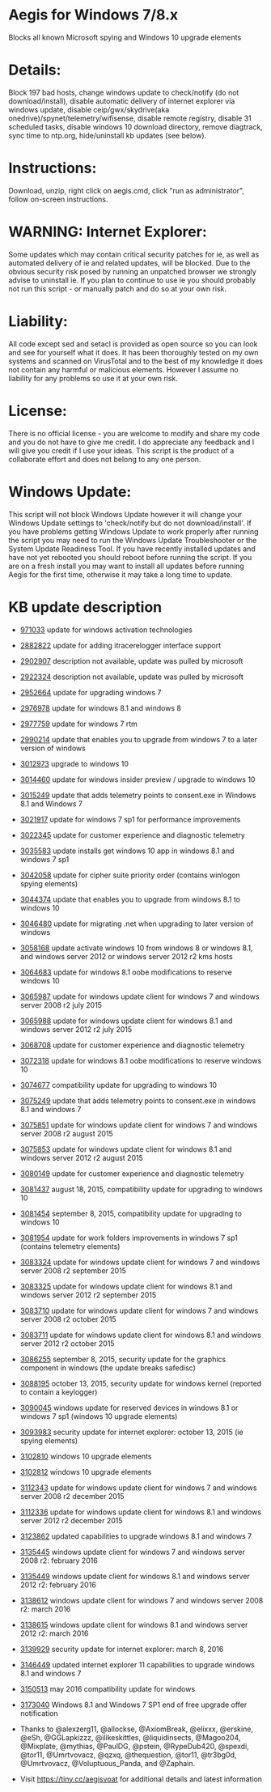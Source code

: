 Aegis for Windows 7/8.x
========================
Blocks all known Microsoft spying and Windows 10 upgrade elements

Details:
====
Block 197 bad hosts, change windows update to check/notify (do not download/install), disable automatic delivery of internet explorer via windows update, disable ceip/gwx/skydrive(aka onedrive)/spynet/telemetry/wifisense, disable remote registry, disable 31 scheduled tasks, disable windows 10 download directory, remove diagtrack, sync time to ntp.org, hide/uninstall kb updates (see below).

Instructions:
====
Download, unzip, right click on aegis.cmd, click "run as administrator", follow on-screen instructions.

WARNING: Internet Explorer:
====
Some updates which may contain critical security patches for ie, as well as automated delivery of ie and related updates, will be blocked. Due to the obvious security risk posed by running an unpatched browser we strongly advise to uninstall ie. If you plan to continue to use ie you should probably not run this script - or manually patch and do so at your own risk.

Liability:
====
All code except sed and setacl is provided as open source so you can look and see for yourself what it does. It has been thoroughly tested on my own systems and scanned on VirusTotal and to the best of my knowledge it does not contain any harmful or malicious elements. However I assume no liability for any problems so use it at your own risk.

License:
====
There is no official license - you are welcome to modify and share my code and you do not have to give me credit. I do appreciate any feedback and I will give you credit if I use your ideas. This script is the product of a collaborate effort and does not belong to any one person.

Windows Update:
====
This script will not block Windows Update however it will change your Windows Update settings to 'check/notify but do not download/install'. If you have problems getting Windows Update to work properly after running the script you may need to run the Windows Update Troubleshooter or the System Update Readiness Tool. If you have recently installed updates and have not yet rebooted you should reboot before running the script. If you are on a fresh install you may want to install all updates before running Aegis for the first time, otherwise it may take a long time to update.

KB update description
====
- [971033](https://support.microsoft.com/en-us/kb/971033) update for windows activation technologies
- [2882822](https://support.microsoft.com/en-us/kb/2882822) update for adding itracerelogger interface support
- [2902907](https://support.microsoft.com/en-us/kb/2902907) description not available, update was pulled by microsoft
- [2922324](https://support.microsoft.com/en-us/kb/2922324) description not available, update was pulled by microsoft
- [2952664](https://support.microsoft.com/en-us/kb/2952664) update for upgrading windows 7
- [2976978](https://support.microsoft.com/en-us/kb/2976978) update for windows 8.1 and windows 8
- [2977759](https://support.microsoft.com/en-us/kb/2977759) update for windows 7 rtm
- [2990214](https://support.microsoft.com/en-us/kb/2990214) update that enables you to upgrade from windows 7 to a later version of windows
- [3012973](https://support.microsoft.com/en-us/kb/3012973) upgrade to windows 10
- [3014460](https://support.microsoft.com/en-us/kb/3014460) update for windows insider preview / upgrade to windows 10
- [3015249](https://support.microsoft.com/en-us/kb/3015249) update that adds telemetry points to consent.exe in Windows 8.1 and Windows 7
- [3021917](https://support.microsoft.com/en-us/kb/3021917) update for windows 7 sp1 for performance improvements
- [3022345](https://support.microsoft.com/en-us/kb/3022345) update for customer experience and diagnostic telemetry
- [3035583](https://support.microsoft.com/en-us/kb/3035583) update installs get windows 10 app in windows 8.1 and windows 7 sp1
- [3042058](https://support.microsoft.com/en-us/kb/3042058) update for cipher suite priority order (contains winlogon spying elements)
- [3044374](https://support.microsoft.com/en-us/kb/3044374) update that enables you to upgrade from windows 8.1 to windows 10
- [3046480](https://support.microsoft.com/en-us/kb/3046480) update for migrating .net when upgrading to later version of windows
- [3058168](https://support.microsoft.com/en-us/kb/3058168) update activate windows 10 from windows 8 or windows 8.1, and windows server 2012 or windows server 2012 r2 kms hosts
- [3064683](https://support.microsoft.com/en-us/kb/3064683) update for windows 8.1 oobe modifications to reserve windows 10
- [3065987](https://support.microsoft.com/en-us/kb/3065987) update for windows update client for windows 7 and windows server 2008 r2 july 2015
- [3065988](https://support.microsoft.com/en-us/kb/3065988) update for windows update client for windows 8.1 and windows server 2012 r2 july 2015
- [3068708](https://support.microsoft.com/en-us/kb/3068708) update for customer experience and diagnostic telemetry
- [3072318](https://support.microsoft.com/en-us/kb/3072318) update for windows 8.1 oobe modifications to reserve windows 10
- [3074677](https://support.microsoft.com/en-us/kb/3074677) compatibility update for upgrading to windows 10
- [3075249](https://support.microsoft.com/en-us/kb/3075249) update that adds telemetry points to consent.exe in windows 8.1 and windows 7
- [3075851](https://support.microsoft.com/en-us/kb/3075851) update for windows update client for windows 7 and windows server 2008 r2 august 2015
- [3075853](https://support.microsoft.com/en-us/kb/3075853) update for windows update client for windows 8.1 and windows server 2012 r2 august 2015
- [3080149](https://support.microsoft.com/en-us/kb/3080149) update for customer experience and diagnostic telemetry
- [3081437](https://support.microsoft.com/en-us/kb/3081437) august 18, 2015, compatibility update for upgrading to windows 10
- [3081454](https://support.microsoft.com/en-us/kb/3081454) september 8, 2015, compatibility update for upgrading to windows 10
- [3081954](https://support.microsoft.com/en-us/kb/3081954) update for work folders improvements in windows 7 sp1 (contains telemetry elements)
- [3083324](https://support.microsoft.com/en-us/kb/3083324) update for windows update client for windows 7 and windows server 2008 r2 september 2015
- [3083325](https://support.microsoft.com/en-us/kb/3083325) update for windows update client for windows 8.1 and windows server 2012 r2 september 2015
- [3083710](https://support.microsoft.com/en-us/kb/3083710) update for windows update client for windows 7 and windows server 2008 r2 october 2015
- [3083711](https://support.microsoft.com/en-us/kb/3083711) update for windows update client for windows 8.1 and windows server 2012 r2 october 2015
- [3086255](https://support.microsoft.com/en-us/kb/3086255) september 8, 2015, security update for the graphics component in windows (the update breaks safedisc)
- [3088195](https://support.microsoft.com/en-us/kb/3088195) october 13, 2015, security update for windows kernel (reported to contain a keylogger)
- [3090045](https://support.microsoft.com/en-us/kb/3090045) windows update for reserved devices in windows 8.1 or windows 7 sp1 (windows 10 upgrade elements)
- [3093983](https://support.microsoft.com/en-us/kb/3093983) security update for internet explorer: october 13, 2015 (ie spying elements)
- [3102810](https://support.microsoft.com/en-us/kb/3102810) windows 10 upgrade elements
- [3102812](https://support.microsoft.com/en-us/kb/3102812) windows 10 upgrade elements
- [3112343](https://support.microsoft.com/en-us/kb/3112343) update for windows update client for windows 7 and windows server 2008 r2 december 2015
- [3112336](https://support.microsoft.com/en-us/kb/3112336) update for windows update client for windows 8.1 and windows server 2012 r2 december 2015
- [3123862](https://support.microsoft.com/en-us/kb/3123862) updated capabilities to upgrade windows 8.1 and windows 7
- [3135445](https://support.microsoft.com/en-us/kb/3135445) windows update client for windows 7 and windows server 2008 r2: february 2016
- [3135449](https://support.microsoft.com/en-us/kb/3135449) windows update client for windows 8.1 and windows server 2012 r2: february 2016
- [3138612](https://support.microsoft.com/en-us/kb/3138612) windows update client for windows 7 and windows server 2008 r2: march 2016
- [3138615](https://support.microsoft.com/en-us/kb/3138615) windows update client for windows 8.1 and windows server 2012 r2: march 2016
- [3139929](https://support.microsoft.com/en-us/kb/3139929) security update for internet explorer: march 8, 2016
- [3146449](https://support.microsoft.com/en-us/kb/3146449) updated internet explorer 11 capabilities to upgrade windows 8.1 and windows 7
- [3150513](https://support.microsoft.com/en-us/kb/3150513) may 2016 compatibility update for windows
- [3173040](https://support.microsoft.com/en-us/kb/3173040)	Windows 8.1 and Windows 7 SP1 end of free upgrade offer notification

- Thanks to @alexzerg11, @allockse, @AxiomBreak, @elixxx, @erskine, @eSh, @GGLapkizzz, @ilikeskittles, @liquidinsects, @Magoo204, @Mixplate, @mythias, @PaulDG, @pstein, @RypeDub420, @spexdi, @tor11, @Umrtvovacz, @qzxq, @thequestion, @tor11, @tr3bg0d, @Umrtvovacz, @Voluptuous_Panda, and @Zaphain.

- Visit https://tiny.cc/aegisvoat for additional details and latest information
